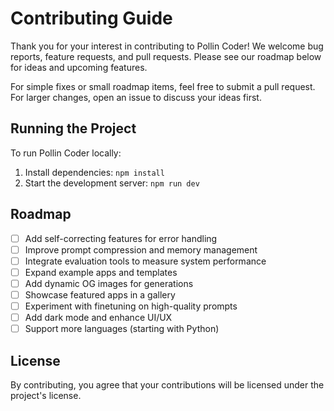 # Contributing Guide

Thank you for your interest in contributing to Pollin Coder! We welcome bug reports, feature requests, and pull requests. Please see our roadmap below for ideas and upcoming features.

For simple fixes or small roadmap items, feel free to submit a pull request. For larger changes, open an issue to discuss your ideas first.

## Running the Project

To run Pollin Coder locally:

1. Install dependencies: `npm install`
2. Start the development server: `npm run dev`

## Roadmap

- [ ] Add self-correcting features for error handling
- [ ] Improve prompt compression and memory management
- [ ] Integrate evaluation tools to measure system performance
- [ ] Expand example apps and templates
- [ ] Add dynamic OG images for generations
- [ ] Showcase featured apps in a gallery
- [ ] Experiment with finetuning on high-quality prompts
- [ ] Add dark mode and enhance UI/UX
- [ ] Support more languages (starting with Python)

## License

By contributing, you agree that your contributions will be licensed under the project's license.
